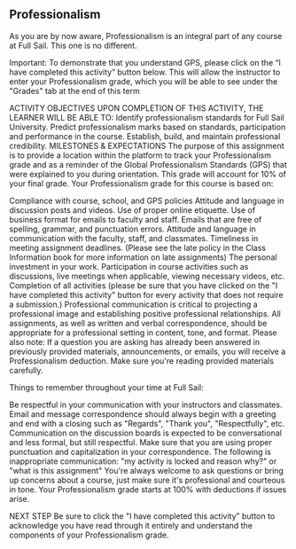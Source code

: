 ## Professionalism

As you are by now aware, Professionalism is an integral part of any course at Full Sail. This one is no different.

Important: To demonstrate that you understand GPS, please click on the “I have completed this activity” button below. This will allow the instructor to enter your Professionalism grade, which you will be able to see under the "Grades" tab at the end of this term

ACTIVITY OBJECTIVES
UPON COMPLETION OF THIS ACTIVITY, THE LEARNER WILL BE ABLE TO:
Identify professionalism standards for Full Sail University.
Predict professionalism marks based on standards, participation and performance in the course.
Establish, build, and maintain professional credibility.
MILESTONES & EXPECTATIONS
The purpose of this assignment is to provide a location within the platform to track your Professionalism grade and as a reminder of the Global Professionalism Standards (GPS) that were explained to you during orientation. This grade will account for 10% of your final grade. Your Professionalism grade for this course is based on:

Compliance with course, school, and GPS policies
Attitude and language in discussion posts and videos.
Use of proper online etiquette.
Use of business format for emails to faculty and staff.
Emails that are free of spelling, grammar, and punctuation errors.
Attitude and language in communication with the faculty, staff, and classmates.
Timeliness in meeting assignment deadlines. (Please see the late policy in the Class Information book for more information on late assignments)
The personal investment in your work.
Participation in course activities such as discussions, live meetings when applicable, viewing necessary videos, etc.
Completion of all activities (please be sure that you have clicked on the "I have completed this activity" button for every activity that does not require a submission.)
Professional communication is critical to projecting a professional image and establishing positive professional relationships. All assignments, as well as written and verbal correspondence, should be appropriate for a professional setting in content, tone, and format. Please also note: If a question you are asking has already been answered in previously provided materials, announcements, or emails, you will receive a Professionalism deduction. Make sure you're reading provided materials carefully.

Things to remember throughout your time at Full Sail:

Be respectful in your communication with your instructors and classmates. Email and message correspondence should always begin with a greeting and end with a closing such as "Regards", "Thank you", "Respectfully", etc. Communication on the discussion boards is expected to be conversational and less formal, but still respectful.
Make sure that you are using proper punctuation and capitalization in your correspondence. The following is inappropriate communication: "my activity is locked and reason why?" or "what is this assignment"
You're always welcome to ask questions or bring up concerns about a course, just make sure it's professional and courteous in tone.
Your Professionalism grade starts at 100% with deductions if issues arise.

NEXT STEP
Be sure to click the "I have completed this activity" button to acknowledge you have read through it entirely and understand the components of your Professionalism grade.
